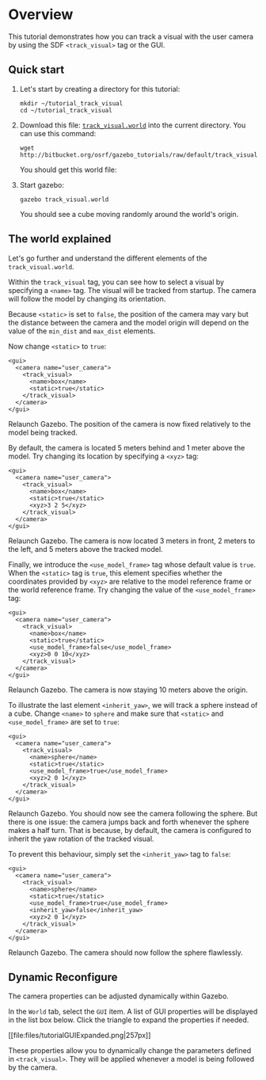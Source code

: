 # Overview

This tutorial demonstrates how you can track a visual with the user camera by
using the SDF `<track_visual>` tag or the GUI.

## Quick start

1. Let's start by creating a directory for this tutorial:

    ~~~
    mkdir ~/tutorial_track_visual
    cd ~/tutorial_track_visual
    ~~~

2. Download this file:
[`track_visual.world`](http://bitbucket.org/osrf/gazebo_tutorials/raw/default/track_visual/files/track_visual.world)
into the current directory. You can use this command:

    ~~~
    wget http://bitbucket.org/osrf/gazebo_tutorials/raw/default/track_visual/files/track_visual.world
    ~~~

    You should get this world file:

    <include src='http://bitbucket.org/osrf/gazebo_tutorials/raw/default/track_visual/files/track_visual.world' />

3. Start gazebo:

    ~~~
    gazebo track_visual.world
    ~~~

    You should see a cube moving randomly around the world's origin.

## The world explained

Let's go further and understand the different elements of the `track_visual.world`.

<include from='/    <gui/' to='/</name>/' src='http://bitbucket.org/osrf/gazebo_tutorials/raw/default/track_visual/files/track_visual.world' />

Within the `track_visual` tag, you can see how to select a visual by specifying a `<name>` tag. The visual will be tracked from startup. The camera will follow the model by changing its orientation.

<include from='/          <static/' to='/</max_dist>/' src='http://bitbucket.org/osrf/gazebo_tutorials/raw/default/track_visual/files/track_visual.world' />

Because `<static>` is set to `false`, the position of the camera may vary but the distance between the camera and the model origin will depend on the value of the `min_dist` and `max_dist` elements.

Now change `<static>` to `true`:

    <gui>
      <camera name="user_camera">
        <track_visual>
          <name>box</name>
          <static>true</static>
        </track_visual>
      </camera>
    </gui>

Relaunch Gazebo. The position of the camera is now fixed relatively to the model being tracked.

By default, the camera is located 5 meters behind and 1 meter above the model. Try changing its location by specifying a `<xyz>` tag:

    <gui>
      <camera name="user_camera">
        <track_visual>
          <name>box</name>
          <static>true</static>
          <xyz>3 2 5</xyz>
        </track_visual>
      </camera>
    </gui>

Relaunch Gazebo. The camera is now located 3 meters in front, 2 meters to the left, and 5 meters above the tracked model.

Finally, we introduce the `<use_model_frame>` tag whose default value is `true`. When the `<static>` tag is `true`, this element specifies whether the coordinates provided by `<xyz>` are relative to the model reference frame or the world reference frame. Try changing the value of the `<use_model_frame>` tag:

    <gui>
      <camera name="user_camera">
        <track_visual>
          <name>box</name>
          <static>true</static>
          <use_model_frame>false</use_model_frame>
          <xyz>0 0 10</xyz>
        </track_visual>
      </camera>
    </gui>

Relaunch Gazebo. The camera is now staying 10 meters above the origin.

To illustrate the last element `<inherit_yaw>`, we will track a sphere instead of a cube. Change `<name>` to `sphere` and make sure that `<static>` and `<use_model_frame>` are set to `true`:

    <gui>
      <camera name="user_camera">
        <track_visual>
          <name>sphere</name>
          <static>true</static>
          <use_model_frame>true</use_model_frame>
          <xyz>2 0 1</xyz>
        </track_visual>
      </camera>
    </gui>

Relaunch Gazebo. You should now see the camera following the sphere. But there is one issue: the camera jumps back and forth whenever the sphere makes a half turn. That is because, by default, the camera is configured to inherit the yaw rotation of the tracked visual.

To prevent this behaviour, simply set the `<inherit_yaw>` tag to `false`:

    <gui>
      <camera name="user_camera">
        <track_visual>
          <name>sphere</name>
          <static>true</static>
          <use_model_frame>true</use_model_frame>
          <inherit_yaw>false</inherit_yaw>
          <xyz>2 0 1</xyz>
        </track_visual>
      </camera>
    </gui>

Relaunch Gazebo. The camera should now follow the sphere flawlessly.

## Dynamic Reconfigure

The camera properties can be adjusted dynamically within Gazebo.

In the `World` tab, select the `GUI` item. A list of GUI properties will be displayed in the list box below. Click the triangle to expand the properties if needed.

[[file:files/tutorialGUIExpanded.png|257px]]

These properties allow you to dynamically change the parameters defined in `<track_visual>`. They will be applied whenever a model is being followed by the camera.
